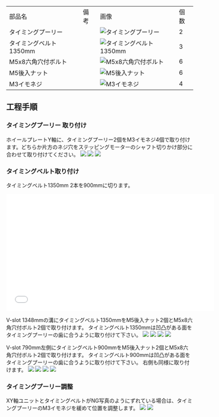 <table class="packing-list">
    <tbody>
        <tr>
            <td>部品名</td>
            <td>備考</td>
            <td class="packing-img">画像</td>
            <td>個数</td>
        </tr>
        <tr>
            <td>タイミングプーリー</td>
            <td></td>
            <td><img src="./images/packing/030.jpg" alt="タイミングプーリー"/></td>
            <td>2</td>
        </tr>
        <tr>
            <td>タイミングベルト1350mm</td>
            <td></td>
            <td><img src="./images/packing/031.jpg" alt="タイミングベルト1350mm"/></td>
            <td>3</td>
        </tr>
        <tr>
            <td>M5x8六角穴付ボルト</td>
            <td></td>
            <td><img src="./images/packing/144.jpg" alt="M5x8六角穴付ボルト"/></td>
            <td>6</td>
        </tr>
        <tr>
            <td>M5後入ナット</td>
            <td></td>
            <td><img src="./images/packing/139.jpg" alt="M5後入ナット"/></td>
            <td>6</td>
        </tr>
        <tr>
            <td>M3イモネジ</td>
            <td></td>
            <td><img src="./images/packing/203.jpg" alt="M3イモネジ"/></td>
            <td>4</td>
        </tr>
    </tbody>
</table>

## 工程手順

### タイミングプーリー 取り付け

ホイールプレートY軸に、タイミングプーリー2個をM3イモネジ4個で取り付けます。どちらか片方のネジ穴をステッピングモーターのシャフト切りかけ部分に合わせて取り付けてください。
<img src="./images/017/IMG_1870.jpg"/>
<img src="./images/017/001.jpg"/>
<img src="./images/017/002.jpg"/>

### タイミングベルト取り付け

タイミングベルト1350mm 2本を900mmに切ります。

<iframe allowfullscreen="" frameborder="0" height="315" src="//www.youtube-nocookie.com/embed/O227nCrA0uE" width="560">
</iframe>

V-slot 1348mmの溝にタイミングベルト1350mmをM5後入ナット2個とM5x8六角穴付ボルト2個で取り付けます。
タイミングベルト1350mmは凹凸がある面をタイミングプーリーの歯に合うように取り付けて下さい。
<img src="./images/017/IMG_1870-2.jpg"/>
<img src="./images/017/004.jpg"/>
<img src="./images/017/005.jpg"/>
<img src="./images/017/006.jpg"/>

V-slot 790mm左側にタイミングベルト900mmをM5後入ナット2個とM5x8六角穴付ボルト2個で取り付けます。
タイミングベルト900mmは凹凸がある面をタイミングプーリーの歯に合うように取り付けて下さい。
右側も同様に取り付けます。
<img src="./images/017/IMG_1871.jpg"/>
<img src="./images/017/008.jpg"/>
<img src="./images/017/009.JPG"/>
<img src="./images/017/010.jpg"/>

### タイミングプーリー調整

XY軸ユニットとタイミングベルトがNG写真のようにずれている場合は、タイミングプーリーのM3イモネジを緩めて位置を調整します。
<img src="./images/017/011.jpg"/>
<img src="./images/017/012.jpg"/>
